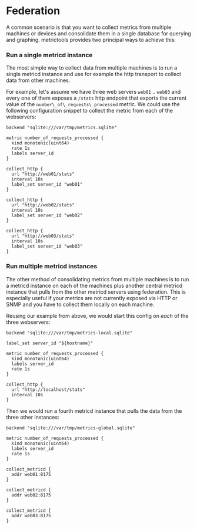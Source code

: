 Federation
==========

A common scenario is that you want to collect metrics from multiple machines or
devices and  consolidate them in a single database for querying and graphing.
metrictools provides two principal ways to achieve this:

### Run a single metricd instance

The most simple way to collect data from multiple machines is to run a single
metricd instance and use for example the http transport to collect data from
other machines.

For example, let's assume we have three web servers `web01` .. `web03` and every
one of them exposes a `/stats` http endpoint that exports the current value
of the `number\_of\_requests\_processed` metric. We could use the following configuration
snippet to collect the metric from each of the webservers:

    backend "sqlite:///var/tmp/metrics.sqlite"

    metric number_of_requests_processed {
      kind monotonic(uint64)
      rate 1s
      labels server_id
    }

    collect_http {
      url "http://web01/stats"
      interval 10s
      label_set server_id "web01"
    }

    collect_http {
      url "http://web02/stats"
      interval 10s
      label_set server_id "web02"
    }

    collect_http {
      url "http://web03/stats"
      interval 10s
      label_set server_id "web03"
    }



### Run multiple metricd instances

The other method of consolidating metrics from multiple machines is to run a
metricd instance on each of the machines plus another central metricd instance
that pulls from the other metricd servers using federation. This is especially
useful if your metrics are not currently exposed via HTTP or SNMP and you have
to collect them locally on each machine.

Reusing our example from above, we would start this config on _each_ of the three
webservers:

    backend "sqlite:///var/tmp/metrics-local.sqlite"

    label_set server_id "${hostname}"

    metric number_of_requests_processed {
      kind monotonic(uint64)
      labels server_id
      rate 1s
    }

    collect_http {
      url "http://localhost/stats"
      interval 10s
    }

Then we would run a fourth metricd instance that pulls the data from the three
other instances:

    backend "sqlite:///var/tmp/metrics-global.sqlite"

    metric number_of_requests_processed {
      kind monotonic(uint64)
      labels server_id
      rate 1s
    }

    collect_metricd {
      addr web01:8175
    }

    collect_metricd {
      addr web02:8175
    }

    collect_metricd {
      addr web03:8175
    }

